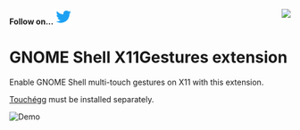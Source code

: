 **Follow on...** [![Twitter](.github/images/twitter.png "Twitter")](https://twitter.com/Jose__Exposito) <a href="https://www.paypal.com/cgi-bin/webscr?cmd=_donations&business=FT2KS37PVG8PU&currency_code=EUR&source=url"><img align="right"  src="https://www.paypalobjects.com/en_US/i/btn/btn_donate_LG.gif"></a>


# GNOME Shell X11Gestures extension

Enable GNOME Shell multi-touch gestures on X11 with this extension.

[Touchégg](https://github.com/JoseExposito/touchegg) must be installed separately.

![Demo](.github/images/demo.gif)

<!-- Enable when it is ready
<div align="center">

  Install [Touchégg](https://github.com/JoseExposito/touchegg#readme) and...

  <a href='https://extensions.gnome.org/extension/4033/x11-gestures/'>
    <img width='240' alt='Download on GNOME Shell Extensions' src='.github/images/get-it-on-ego.svg'/>
  </a>
</div>
-->
